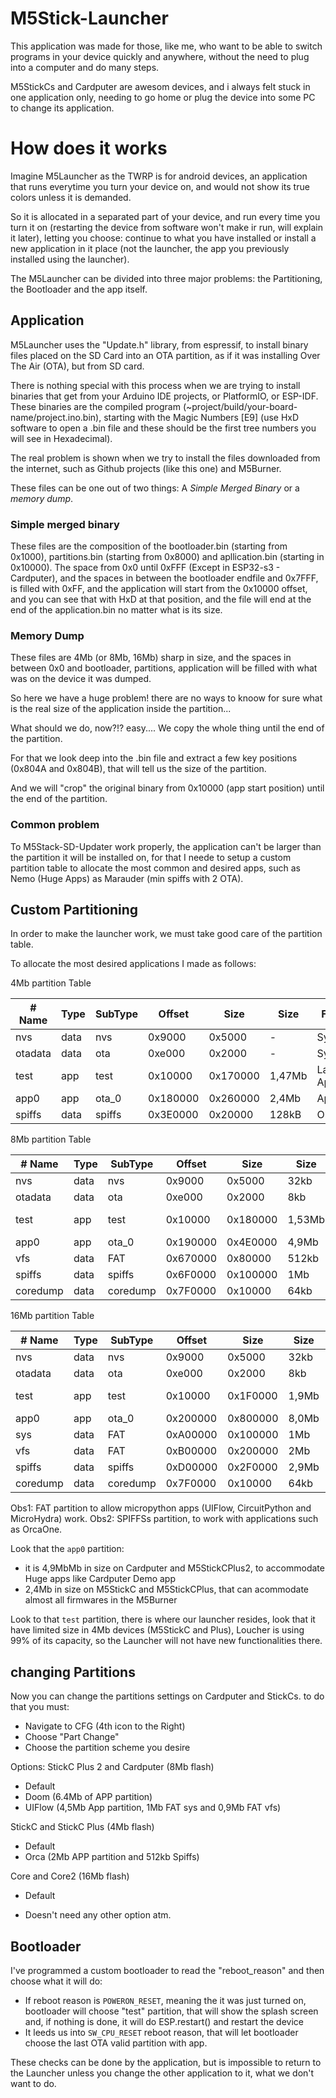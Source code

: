 # M5Stick-Launcher

This application was made for those, like me, who want to be able to switch programs in your device quickly and anywhere, without the need to plug into a computer and do many steps.

M5StickCs and Cardputer are awesom devices, and i always felt stuck in one application only, needing to go home or plug the device into some PC to change its application.

# How does it works
Imagine M5Launcher as the TWRP is for android devices, an application that runs everytime you turn your device on, and would not show its true colors unless it is demanded.

So it is allocated in a separated part of your device, and run every time you turn it on (restarting the device from software won't make ir run, will explain it later), letting you choose: continue to what you have installed or install a new application in it place (not the launcher, the app you previously installed using the launcher).

The M5Launcher can be divided into three major problems: the Partitioning, the Bootloader and the app itself.

## Application
M5Launcher uses the "Update.h" library, from espressif, to install binary files placed on the SD Card into an OTA partition, as if it was installing Over The Air (OTA), but from SD card. 

There is nothing special with this process when we are trying to install binaries that get from your Arduino IDE projects, or PlatformIO, or ESP-IDF. These binaries are the compiled program (~project/build/your-board-name/project.ino.bin), starting with the Magic Numbers [E9] (use HxD software to open a .bin file and these should be the first tree numbers you will see in Hexadecimal).

The real problem is shown when we try to install the files downloaded from the internet, such as Github projects (like this one) and M5Burner.

These files can be one out of two things: A _Simple Merged Binary_ or a _memory dump_.

### Simple merged binary
These files are the composition of the bootloader.bin (starting from 0x1000), partitions.bin (starting from 0x8000) and apllication.bin (starting in 0x10000).
The space from 0x0 until 0xFFF (Except in ESP32-s3 - Cardputer), and the spaces in between the bootloader endfile and 0x7FFF, is filled with 0xFF, and the application will start from the 0x10000 offset, and you can see that with HxD at that position, and the file will end at the end of the application.bin no matter what is its size.

### Memory Dump
These files are 4Mb (or 8Mb, 16Mb) sharp in size, and the spaces in between 0x0 and bootloader, partitions, application will be filled with what was on the device it was dumped.

So here we have a huge problem! there are no ways to knoow for sure what is the real size of the application inside the partition...

What should we do, now?!? easy.... We copy the whole thing until the end of the partition.

For that we look deep into the .bin file and extract a few key positions (0x804A and 0x804B), that will tell us the size of the partition.

And we will "crop" the original binary from 0x10000 (app start position) until the end of the partition.

### Common problem
To M5Stack-SD-Updater work properly, the application can't be larger than the partition it will be installed on, for that I neede to setup a custom partition table to allocate the most common and desired apps, such as Nemo (Huge Apps) as Marauder (min spiffs with 2 OTA).


## Custom Partitioning
In order to make the launcher work, we must take good care of the partition table.

To allocate the most desired applications I made as follows:

4Mb partition Table

| # Name   |   Type | SubType  |  Offset  |   Size   | Size  | For What     |
| -------- | ------ | -------- | -------- | -------- | ----- | ------------ |
|  nvs     |   data |  nvs     |   0x9000 |  0x5000  |   -   | System       |
| otadata  |   data |  ota     |   0xe000 |  0x2000  |   -   | System       |
| test     |    app |   test   |  0x10000 | 0x170000 | 1,47Mb| Launcher App |
| app0     |    app |   ota_0  | 0x180000 | 0x260000 | 2,4Mb | Application  |
| spiffs   |   data |  spiffs  | 0x3E0000 | 0x20000  | 128kB | Obs2         |

8Mb partition Table

| # Name   |   Type | SubType  |  Offset  |   Size   | Size  | For What     |
| -------- | ------ | -------- | -------- | -------- | ----- | ------------ |
|  nvs     |   data |  nvs     |   0x9000 |  0x5000  | 32kb  | System       |
| otadata  |   data |  ota     |   0xe000 |  0x2000  | 8kb   | System       |
| test     |    app |   test   |  0x10000 | 0x180000 | 1,53Mb| Launcher App |
| app0     |    app |   ota_0  | 0x190000 | 0x4E0000 | 4,9Mb | Application  |
| vfs      |   data |  FAT     | 0x670000 | 0x80000  | 512kb | Obs1         |
| spiffs   |   data |  spiffs  | 0x6F0000 | 0x100000 | 1Mb   | Obs2         |
| coredump |   data | coredump | 0x7F0000 | 0x10000  | 64kb  | System       |


16Mb partition Table

| # Name   |   Type | SubType  |  Offset  |   Size   | Size  | For What     |
| -------- | ------ | -------- | -------- | -------- | ----- | ------------ |
|  nvs     |   data |  nvs     |   0x9000 |  0x5000  | 32kb  | System       |
| otadata  |   data |  ota     |   0xe000 |  0x2000  | 8kb   | System       |
| test     |    app |   test   |  0x10000 | 0x1F0000 | 1,9Mb | Launcher App |
| app0     |    app |   ota_0  | 0x200000 | 0x800000 | 8,0Mb | Application  |
| sys      |   data |  FAT     | 0xA00000 | 0x100000 | 1Mb   | Obs1         |
| vfs      |   data |  FAT     | 0xB00000 | 0x200000 | 2Mb   | Obs1         |
| spiffs   |   data |  spiffs  | 0xD00000 | 0x2F0000 | 2,9Mb | Obs2         |
| coredump |   data | coredump | 0x7F0000 | 0x10000  | 64kb  | System       |

Obs1: FAT partition to allow micropython apps (UIFlow, CircuitPython and MicroHydra) work.
Obs2: SPIFFSs partition, to work with applications such as OrcaOne.

Look that the `app0` partition:
* it is 4,9MbMb in size on Cardputer and M5StickCPlus2, to accommodate Huge apps like Cardputer Demo app
* 2,4Mb in size on M5StickC and M5StickCPlus, that can acommodate almost all firmwares in the M5Burner 

Look to that `test` partition, there is where our launcher resides, look that it have limited size in 4Mb devices (M5StickC and Plus), Loucher is using 99% of its capacity, so the Launcher will not have new functionalities there.

## changing Partitions
Now you can change the partitions settings on Cardputer and StickCs. to do that you must:
- Navigate to CFG (4th icon to the Right)
- Choose "Part Change"
- Choose the partition scheme you desire

Options:
StickC Plus 2 and Cardputer (8Mb flash)
- Default
- Doom (6.4Mb of APP partition)
- UIFlow (4,5Mb App partition, 1Mb FAT sys and 0,9Mb FAT vfs)

StickC and StickC Plus (4Mb flash)
- Default
- Orca (2Mb APP partition and 512kb Spiffs)

Core and Core2 (16Mb flash)
- Default
* Doesn't need any other option atm.

## Bootloader
I've programmed a custom bootloader to read the "reboot_reason" and then choose what it will do:
* If reboot reason is `POWERON_RESET`, meaning the it was just turned on, bootloader will choose "test" partition, that will show the splash screen and, if nothing is done, it will do ESP.restart() and restart the device
* It leeds us into `SW_CPU_RESET` reboot reason, that will let bootloader choose the last OTA valid partition with app.

These checks can be done by the application, but is impossible to return to the Launcher unless you change the other application to it, what we don't want to do.





